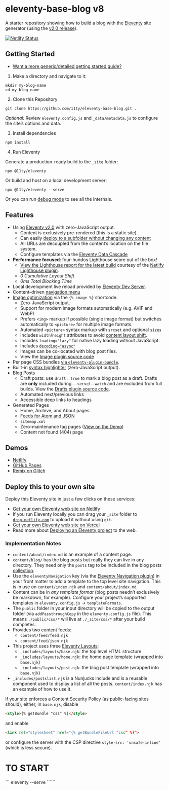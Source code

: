 # eleventy-base-blog v8

A starter repository showing how to build a blog with the [Eleventy](https://www.11ty.dev/) site generator (using the [v2.0 release](https://www.11ty.dev/blog/eleventy-v2/)).

[![Netlify Status](https://api.netlify.com/api/v1/badges/802669dd-d5f8-4d49-963d-6d57b257c2a2/deploy-status)](https://app.netlify.com/sites/eleventy-base-blog/deploys)

## Getting Started

* [Want a more generic/detailed getting started guide?](https://www.11ty.dev/docs/getting-started/)

1. Make a directory and navigate to it:

```
mkdir my-blog-name
cd my-blog-name
```

2. Clone this Repository

```
git clone https://github.com/11ty/eleventy-base-blog.git .
```

_Optional:_ Review `eleventy.config.js` and `_data/metadata.js` to configure the site’s options and data.

3. Install dependencies

```
npm install
```

4. Run Eleventy

Generate a production-ready build to the `_site` folder:

```
npx @11ty/eleventy
```

Or build and host on a local development server:

```
npx @11ty/eleventy --serve
```

Or you can run [debug mode](https://www.11ty.dev/docs/debugging/) to see all the internals.

## Features

- Using [Eleventy v2.0](https://www.11ty.dev/blog/eleventy-v2/) with zero-JavaScript output.
	- Content is exclusively pre-rendered (this is a static site).
	- Can easily [deploy to a subfolder without changing any content](https://www.11ty.dev/docs/plugins/html-base/)
	- All URLs are decoupled from the content’s location on the file system.
	- Configure templates via the [Eleventy Data Cascade](https://www.11ty.dev/docs/data-cascade/)
- **Performance focused**: four-hundos Lighthouse score out of the box!
	- [View the Lighthouse report for the latest build](https://eleventy-base-blog.netlify.app/reports/lighthouse/) courtesy of the [Netlify Lighthouse plugin](https://github.com/netlify/netlify-plugin-lighthouse).
	- _0 Cumulative Layout Shift_
	- _0ms Total Blocking Time_
- Local development live reload provided by [Eleventy Dev Server](https://www.11ty.dev/docs/dev-server/).
- Content-driven [navigation menu](https://www.11ty.dev/docs/plugins/navigation/)
- [Image optimization](https://www.11ty.dev/docs/plugins/image/) via the `{% image %}` shortcode.
	- Zero-JavaScript output.
	- Support for modern image formats automatically (e.g. AVIF and WebP)
	- Prefers `<img>` markup if possible (single image format) but switches automatically to `<picture>` for multiple image formats.
	- Automated `<picture>` syntax markup with `srcset` and optional `sizes`
	- Includes `width`/`height` attributes to avoid [content layout shift](https://web.dev/cls/).
	- Includes `loading="lazy"` for native lazy loading without JavaScript.
	- Includes [`decoding="async"`](https://developer.mozilla.org/en-US/docs/Web/API/HTMLImageElement/decoding)
	- Images can be co-located with blog post files.
	- View the [Image plugin source code](https://github.com/11ty/eleventy-base-blog/blob/main/eleventy.config.images.js)
- Per page CSS bundles [via `eleventy-plugin-bundle`](https://github.com/11ty/eleventy-plugin-bundle).
- Built-in [syntax highlighter](https://www.11ty.dev/docs/plugins/syntaxhighlight/) (zero-JavaScript output).
- Blog Posts
	- Draft posts: use `draft: true` to mark a blog post as a draft. Drafts are **only** included during `--serve`/`--watch` and are excluded from full builds. View the [Drafts plugin source code](https://github.com/11ty/eleventy-base-blog/blob/main/eleventy.config.drafts.js).
	- Automated next/previous links
	- Accessible deep links to headings
- Generated Pages
	- Home, Archive, and About pages.
	- [Feeds for Atom and JSON](https://www.11ty.dev/docs/plugins/rss/)
	- `sitemap.xml`
	- Zero-maintenance tag pages ([View on the Demo](https://eleventy-base-blog.netlify.app/tags/))
	- Content not found (404) page

## Demos

- [Netlify](https://eleventy-base-blog.netlify.com/)
- [GitHub Pages](https://11ty.github.io/eleventy-base-blog/)
- [Remix on Glitch](https://glitch.com/~11ty-eleventy-base-blog)

## Deploy this to your own site

Deploy this Eleventy site in just a few clicks on these services:

- [Get your own Eleventy web site on Netlify](https://app.netlify.com/start/deploy?repository=https://github.com/11ty/eleventy-base-blog)
- If you run Eleventy locally you can drag your `_site` folder to [`drop.netlify.com`](https://drop.netlify.com/) to upload it without using `git`.
- [Get your own Eleventy web site on Vercel](https://vercel.com/import/project?template=11ty%2Feleventy-base-blog)
- Read more about [Deploying an Eleventy project](https://www.11ty.dev/docs/deployment/) to the web.

### Implementation Notes

- `content/about/index.md` is an example of a content page.
- `content/blog/` has the blog posts but really they can live in any directory. They need only the `posts` tag to be included in the blog posts [collection](https://www.11ty.dev/docs/collections/).
- Use the `eleventyNavigation` key (via the [Eleventy Navigation plugin](https://www.11ty.dev/docs/plugins/navigation/)) in your front matter to add a template to the top level site navigation. This is in use on `content/index.njk` and `content/about/index.md`.
- Content can be in _any template format_ (blog posts needn’t exclusively be markdown, for example). Configure your project’s supported templates in `eleventy.config.js` -> `templateFormats`.
- The `public` folder in your input directory will be copied to the output folder (via `addPassthroughCopy` in the `eleventy.config.js` file). This means `./public/css/*` will live at `./_site/css/*` after your build completes.
- Provides two content feeds:
	- `content/feed/feed.njk`
	- `content/feed/json.njk`
- This project uses three [Eleventy Layouts](https://www.11ty.dev/docs/layouts/):
	- `_includes/layouts/base.njk`: the top level HTML structure
	- `_includes/layouts/home.njk`: the home page template (wrapped into `base.njk`)
	- `_includes/layouts/post.njk`: the blog post template (wrapped into `base.njk`)
- `_includes/postslist.njk` is a Nunjucks include and is a reusable component used to display a list of all the posts. `content/index.njk` has an example of how to use it.

If your site enforces a Content Security Policy (as public-facing sites should), either, in `base.njk`, disable
```html
<style>{% getBundle "css" %}</style>
```
and enable
```html
<link rel="stylesheet" href="{% getBundleFileUrl "css" %}">
```
or configure the server with the CSP directive `style-src: 'unsafe-inline'` (which is less secure).

# TO START

``` eleventy --serve ``````